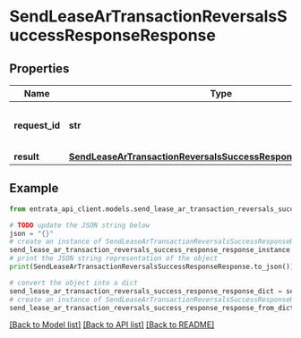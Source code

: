 # SendLeaseArTransactionReversalsSuccessResponseResponse


## Properties

Name | Type | Description | Notes
------------ | ------------- | ------------- | -------------
**request_id** | **str** | The unique identifier for the request | 
**result** | [**SendLeaseArTransactionReversalsSuccessResponseResponseResult**](SendLeaseArTransactionReversalsSuccessResponseResponseResult.md) |  | 

## Example

```python
from entrata_api_client.models.send_lease_ar_transaction_reversals_success_response_response import SendLeaseArTransactionReversalsSuccessResponseResponse

# TODO update the JSON string below
json = "{}"
# create an instance of SendLeaseArTransactionReversalsSuccessResponseResponse from a JSON string
send_lease_ar_transaction_reversals_success_response_response_instance = SendLeaseArTransactionReversalsSuccessResponseResponse.from_json(json)
# print the JSON string representation of the object
print(SendLeaseArTransactionReversalsSuccessResponseResponse.to_json())

# convert the object into a dict
send_lease_ar_transaction_reversals_success_response_response_dict = send_lease_ar_transaction_reversals_success_response_response_instance.to_dict()
# create an instance of SendLeaseArTransactionReversalsSuccessResponseResponse from a dict
send_lease_ar_transaction_reversals_success_response_response_from_dict = SendLeaseArTransactionReversalsSuccessResponseResponse.from_dict(send_lease_ar_transaction_reversals_success_response_response_dict)
```
[[Back to Model list]](../README.md#documentation-for-models) [[Back to API list]](../README.md#documentation-for-api-endpoints) [[Back to README]](../README.md)


